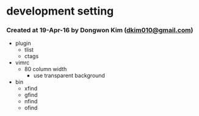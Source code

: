 # development setting
### Created at 19-Apr-16 by Dongwon Kim (dkim010@gmail.com)
* plugin
    * tlist
    * ctags
* vimrc
    * 80 column width
        * use transparent background
* bin
    * xfind
    * gfind
    * nfind
    * ofind
